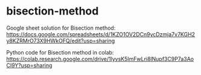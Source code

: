 # bisection-method

Google sheet solution for Bisection method: https://docs.google.com/spreadsheets/d/1KZO1OV2DCn9ycDzmja7v7KGH2y8KZRMrO73X9HWkOFQ/edit?usp=sharing

Python code for Bisection method in colab: https://colab.research.google.com/drive/1lyvsK5ImFwLri8lNupf3C9P7a3AoCI9Y?usp=sharing
